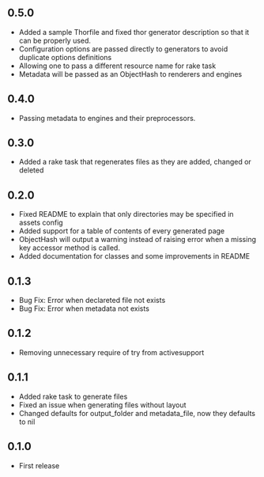 0.5.0
-----

* Added a sample Thorfile and fixed thor generator description so that it can be properly used.
* Configuration options are passed directly to generators to avoid duplicate options definitions
* Allowing one to pass a different resource name for rake task
* Metadata will be passed as an ObjectHash to renderers and engines

0.4.0
-----

* Passing metadata to engines and their preprocessors.

0.3.0
-----

* Added a rake task that regenerates files as they are added, changed or deleted

0.2.0
-----

* Fixed README to explain that only directories may be specified in assets config
* Added support for a table of contents of every generated page
* ObjectHash will output a warning instead of raising error when a missing key accessor method is called.
* Added documentation for classes and some improvements in README

0.1.3
-----

* Bug Fix: Error when declareted file not exists
* Bug Fix: Error when metadata not exists

0.1.2
-----

* Removing unnecessary require of try from activesupport

0.1.1
-----

* Added rake task to generate files
* Fixed an issue when generating files without layout
* Changed defaults for output_folder and metadata_file, now they defaults to nil

0.1.0
-----

* First release
